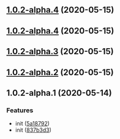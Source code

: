 ## [1.0.2-alpha.4](https://github.com/fengjin08122359/architectureDesign/compare/v1.0.2-alpha.3...v1.0.2-alpha.4) (2020-05-15)



## [1.0.2-alpha.4](https://github.com/fengjin08122359/architectureDesign/compare/v1.0.2-alpha.3...v1.0.2-alpha.4) (2020-05-15)



## [1.0.2-alpha.3](https://github.com/fengjin08122359/architectureDesign/compare/v1.0.2-alpha.2...v1.0.2-alpha.3) (2020-05-15)



## [1.0.2-alpha.2](https://github.com/fengjin08122359/architectureDesign/compare/v1.0.2-alpha.1...v1.0.2-alpha.2) (2020-05-15)



## 1.0.2-alpha.1 (2020-05-14)


### Features

* init ([5a18792](https://github.com/fengjin08122359/architectureDesign/commit/5a1879262a455382d3fc85372843317fd415b8c5))
* init ([837b3d3](https://github.com/fengjin08122359/architectureDesign/commit/837b3d38190f7fad80c9f504ffda48014a5acb3e))




